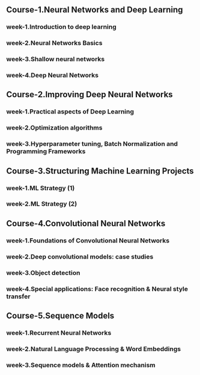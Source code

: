 ## Course-1.Neural Networks and Deep Learning
### week-1.Introduction to deep learning
### week-2.Neural Networks Basics
### week-3.Shallow neural networks
### week-4.Deep Neural Networks


## Course-2.Improving Deep Neural Networks
### week-1.Practical aspects of Deep Learning
### week-2.Optimization algorithms
### week-3.Hyperparameter tuning, Batch Normalization and Programming Frameworks

## Course-3.Structuring Machine Learning Projects
### week-1.ML Strategy (1)
### week-2.ML Strategy (2)


## Course-4.Convolutional Neural Networks
### week-1.Foundations of Convolutional Neural Networks
### week-2.Deep convolutional models: case studies
### week-3.Object detection
### week-4.Special applications: Face recognition & Neural style transfer


## Course-5.Sequence Models
### week-1.Recurrent Neural Networks
### week-2.Natural Language Processing & Word Embeddings
### week-3.Sequence models & Attention mechanism
